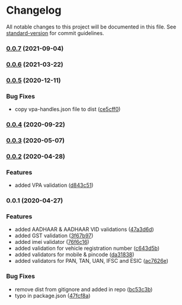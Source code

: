 # Changelog

All notable changes to this project will be documented in this file. See [standard-version](https://github.com/conventional-changelog/standard-version) for commit guidelines.

### [0.0.7](https://github.com/mastermunj/format-utils/compare/v0.0.6...v0.0.7) (2021-09-04)

### [0.0.6](https://github.com/mastermunj/format-utils/compare/v0.0.5...v0.0.6) (2021-03-22)

### [0.0.5](https://github.com/mastermunj/format-utils/compare/v0.0.4...v0.0.5) (2020-12-11)


### Bug Fixes

* copy vpa-handles.json file to dist ([ce5cff0](https://github.com/mastermunj/format-utils/commit/ce5cff006278e3cfb277f4b7c48b125bc48de6c4))

### [0.0.4](https://github.com/mastermunj/format-utils/compare/v0.0.3...v0.0.4) (2020-09-22)

### [0.0.3](https://github.com/mastermunj/format-utils/compare/v0.0.2...v0.0.3) (2020-05-07)

### [0.0.2](https://github.com/mastermunj/format-utils/compare/v0.0.1...v0.0.2) (2020-04-28)


### Features

* added VPA validation ([d843c51](https://github.com/mastermunj/format-utils/commit/d843c51214088efd990c003469786d47ac00821c))

### 0.0.1 (2020-04-27)


### Features

* added AADHAAR & AADHAAR VID validations ([47a3d6d](https://github.com/mastermunj/format-utils/commit/47a3d6da1ec1ccaf19cf7388078826d55283f6bb))
* added GST validation ([3f67b97](https://github.com/mastermunj/format-utils/commit/3f67b97eccb1176ed3b08f72f0fb6b43e19577fd))
* added imei validator ([76f6c16](https://github.com/mastermunj/format-utils/commit/76f6c1691437557fcca955f0f634266351eeb762))
* added validation for vehicle registration number ([c643d5b](https://github.com/mastermunj/format-utils/commit/c643d5b2abd7f51554ef250475dd87e96d6b2d86))
* added validators for mobile & pincode ([da31838](https://github.com/mastermunj/format-utils/commit/da318380b13af975df8da269f29d85ee50899738))
* added validators for PAN, TAN, UAN, IFSC and ESIC ([ac7626e](https://github.com/mastermunj/format-utils/commit/ac7626e599236822fcebc1da3a6e2ca06a9195d4))


### Bug Fixes

* remove dist from gitignore and added in repo ([bc53c3b](https://github.com/mastermunj/format-utils/commit/bc53c3bffbf40f95411aefee5380e08783ff7626))
* typo in package.json ([47fcf8a](https://github.com/mastermunj/format-utils/commit/47fcf8a89f025eb7a747752b4c7e33441f2223f9))
